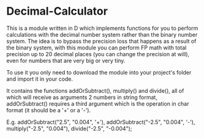 # Decimal-Calculator
This is a module written in D which implements functions for you to perform calculations with the decimal number system rather than the binary number system. The idea is to bypass the precision loss that happens as a result of the binary system, with this module you can perform FP math with total precision up to 20 decimal places (you can change the precision at will), even for numbers that are very big or very tiny.

To use it you only need to download the module into your project's folder and import it in your code.

It contains the functions addOrSubtract(), multiply() and divide(), all of which will receive as arguments 2 numbers in string format, addOrSubtract() requires a third argument which is the operation in char format (it should be a '+' or a '-').

E.g. addOrSubtract("2.5", "0.004", '+'), addOrSubtract("-2.5", "0.004", '-'), multiply("-2.5", "0.004"), divide("-2.5", "-0.004");
